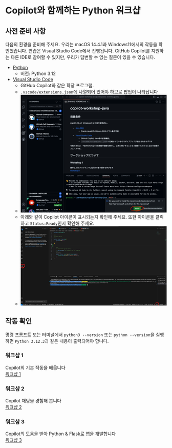 # Copilot와 함께하는 Python 워크샵

## 사전 준비 사항
다음의 환경을 준비해 주세요. 우리는 macOS 14.4.1과 Windows11에서의 작동을 확인했습니다. 연습은 Visual Studio Code에서 진행됩니다. GitHub Copilot를 지원하는 다른 IDE로 참여할 수 있지만, 우리가 답변할 수 없는 질문이 있을 수 있습니다.

- [Python](https://www.python.org/)
    - 버전: Python 3.12
- [Visual Studio Code](https://code.visualstudio.com/download)
    - GitHub Copilot와 같은 확장 프로그램.
    - `.vscode/extensions.json`에 나열되어 있어야 하므로 팝업이 나타납니다
    - ![](./img/README_2024-04-09-15-56-49.png)
    - 아래와 같이 Copilot 아이콘이 표시되는지 확인해 주세요. 또한 아이콘을 클릭하고 `Status:Ready`인지 확인해 주세요.
    - ![](./img/README_2024-04-10-09-50-48.png)

## 작동 확인
명령 프롬프트 또는 터미널에서 `python3 --version` 또는 `python --version`을 실행하면 `Python 3.12.3`과 같은 내용이 출력되어야 합니다.

### 워크샵 1
Copilot의 기본 작동을 배웁니다<br>
[워크샵 1](workshop1/README.kr.md)

### 워크샵 2
Copilot 채팅을 경험해 봅니다<br>
[워크샵 2](workshop2/README.kr.md)

### 워크샵 3
Copilot의 도움을 받아 Python & Flask로 앱을 개발합니다<br>
[워크샵 3](workshop3/README.kr.md)